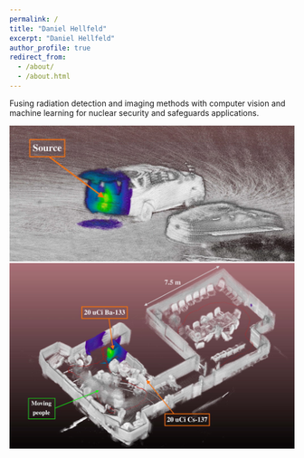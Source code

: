 ```yaml
---
permalink: /
title: "Daniel Hellfeld"
excerpt: "Daniel Hellfeld"
author_profile: true
redirect_from:
  - /about/
  - /about.html
---
```


Fusing radiation detection and imaging methods with computer vision and machine learning for nuclear security and safeguards applications.

<img src="../images/outdoor_colorized_ptcld.png" alt="colorized_point_cloud_1" width="600"/>
<img src="../images/indoor_colorized_ptcld.png" alt="colorized_point_cloud_1" width="600"/>

<!-- <img src="../images/apsl.png" alt="additive_point_source_localization" width="500"/>
<img src="../images/ogl.png" alt="opengl_simulation" width="400"/> -->
